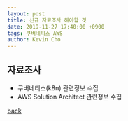```yaml
---
layout: post
title: 신규 자료조사 해야할 것
date: 2019-11-27 17:40:00 +0900
tags: 쿠버네티스 AWS
author: Kevin Cho
---
```


## 자료조사

- 쿠버네티스(k8n) 관련정보 수집
- AWS Solution Architect 관련정보 수집


[back](./)
